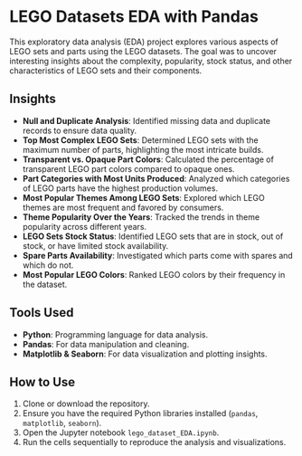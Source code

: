 # LEGO Datasets EDA with Pandas

This exploratory data analysis (EDA) project explores various aspects of LEGO sets and parts using the LEGO datasets. The goal was to uncover interesting insights about the complexity, popularity, stock status, and other characteristics of LEGO sets and their components.

## Insights

- **Null and Duplicate Analysis**: Identified missing data and duplicate records to ensure data quality.
- **Top Most Complex LEGO Sets**: Determined LEGO sets with the maximum number of parts, highlighting the most intricate builds.
- **Transparent vs. Opaque Part Colors**: Calculated the percentage of transparent LEGO part colors compared to opaque ones.
- **Part Categories with Most Units Produced**: Analyzed which categories of LEGO parts have the highest production volumes.
- **Most Popular Themes Among LEGO Sets**: Explored which LEGO themes are most frequent and favored by consumers.
- **Theme Popularity Over the Years**: Tracked the trends in theme popularity across different years.
- **LEGO Sets Stock Status**: Identified LEGO sets that are in stock, out of stock, or have limited stock availability.
- **Spare Parts Availability**: Investigated which parts come with spares and which do not.
- **Most Popular LEGO Colors**: Ranked LEGO colors by their frequency in the dataset.

## Tools Used

- **Python**: Programming language for data analysis.
- **Pandas**: For data manipulation and cleaning.
- **Matplotlib & Seaborn**: For data visualization and plotting insights.

## How to Use

1. Clone or download the repository.
2. Ensure you have the required Python libraries installed (`pandas`, `matplotlib`, `seaborn`).
3. Open the Jupyter notebook `lego_dataset_EDA.ipynb`.
4. Run the cells sequentially to reproduce the analysis and visualizations.
